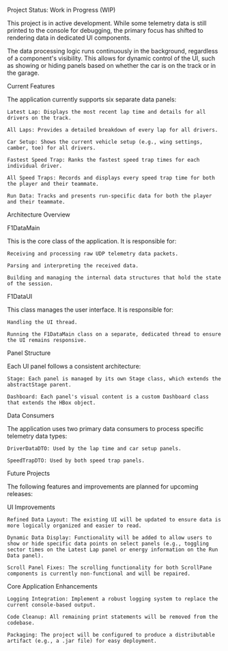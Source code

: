 Project Status: Work in Progress (WIP)

This project is in active development. While some telemetry data is still printed to the console for debugging, the primary focus has shifted to rendering data in dedicated UI components.

The data processing logic runs continuously in the background, regardless of a component's visibility. This allows for dynamic control of the UI, such as showing or hiding panels based on whether the car is on the track or in the garage.

Current Features

The application currently supports six separate data panels:

    Latest Lap: Displays the most recent lap time and details for all drivers on the track.

    All Laps: Provides a detailed breakdown of every lap for all drivers.

    Car Setup: Shows the current vehicle setup (e.g., wing settings, camber, toe) for all drivers.

    Fastest Speed Trap: Ranks the fastest speed trap times for each individual driver.

    All Speed Traps: Records and displays every speed trap time for both the player and their teammate.

    Run Data: Tracks and presents run-specific data for both the player and their teammate.

Architecture Overview

F1DataMain

This is the core class of the application. It is responsible for:

    Receiving and processing raw UDP telemetry data packets.

    Parsing and interpreting the received data.

    Building and managing the internal data structures that hold the state of the session.

F1DataUI

This class manages the user interface. It is responsible for:

    Handling the UI thread.

    Running the F1DataMain class on a separate, dedicated thread to ensure the UI remains responsive.

Panel Structure

Each UI panel follows a consistent architecture:

    Stage: Each panel is managed by its own Stage class, which extends the abstractStage parent.

    Dashboard: Each panel's visual content is a custom Dashboard class that extends the HBox object. 
Data Consumers

The application uses two primary data consumers to process specific telemetry data types:

    DriverDataDTO: Used by the lap time and car setup panels.

    SpeedTrapDTO: Used by both speed trap panels.

Future Projects

The following features and improvements are planned for upcoming releases:

UI Improvements

    Refined Data Layout: The existing UI will be updated to ensure data is more logically organized and easier to read.

    Dynamic Data Display: Functionality will be added to allow users to show or hide specific data points on select panels (e.g., toggling sector times on the Latest Lap panel or energy information on the Run Data panel).

    Scroll Panel Fixes: The scrolling functionality for both ScrollPane components is currently non-functional and will be repaired.

Core Application Enhancements

    Logging Integration: Implement a robust logging system to replace the current console-based output.

    Code Cleanup: All remaining print statements will be removed from the codebase.

    Packaging: The project will be configured to produce a distributable artifact (e.g., a .jar file) for easy deployment.